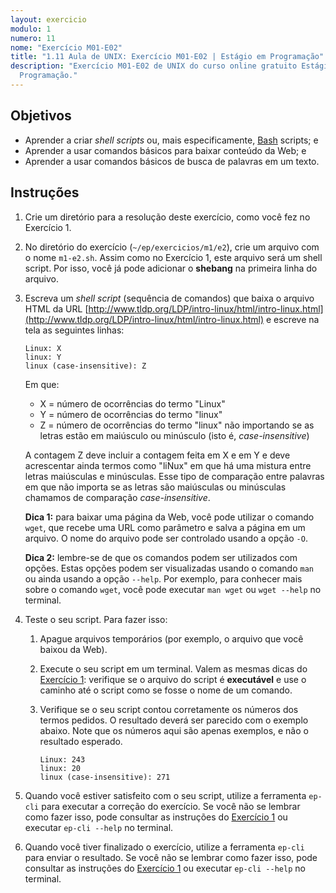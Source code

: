 ```yaml
---
layout: exercicio
modulo: 1
numero: 11
nome: "Exercício M01-E02"
title: "1.11 Aula de UNIX: Exercício M01-E02 | Estágio em Programação"
description: "Exercício M01-E02 de UNIX do curso online gratuito Estágio em
  Programação."
---
```


## Objetivos

- Aprender a criar *shell scripts* ou, mais especificamente,
  [Bash](https://pt.wikipedia.org/wiki/Bash) scripts; e
- Aprender a usar comandos básicos para baixar conteúdo da Web; e
- Aprender a usar comandos básicos de busca de palavras em um texto.

## Instruções

1. Crie um diretório para a resolução deste exercício, como você fez no
Exercício 1.

2. No diretório do exercício (`~/ep/exercicios/m1/e2`), crie um arquivo com o
nome `m1-e2.sh`. Assim como no Exercício 1, este arquivo será um shell script.
Por isso, você já pode adicionar o **shebang** na primeira linha do arquivo.

3. Escreva um *shell script* (sequência de comandos) que baixa o arquivo HTML da
URL [http://www.tldp.org/LDP/intro-linux/html/intro-linux.html](http://www.tldp.org/LDP/intro-linux/html/intro-linux.html)
e escreve na tela as seguintes linhas:

    ```text
    Linux: X
    linux: Y
    linux (case-insensitive): Z
    ```

    Em que:
      - X = número de ocorrências do termo "Linux"
      - Y = número de ocorrências do termo "linux"
      - Z = número de ocorrências do termo "linux" não importando se as letras
        estão em maiúsculo ou minúsculo (isto é, *case-insensitive*)

    A contagem Z deve incluir a contagem feita em X e em Y e deve acrescentar
    ainda termos como "liNux" em que há uma mistura entre letras maiúsculas e
    minúsculas. Esse tipo de comparação entre palavras em que não importa se as
    letras são maiúsculas ou minúsculas chamamos de comparação
    *case-insensitive*.

    **Dica 1:** para baixar uma página da Web, você pode utilizar o comando
    `wget`, que recebe uma URL como parâmetro e salva a página em um arquivo. O
    nome do arquivo pode ser controlado usando a opção `-O`.

    **Dica 2:** lembre-se de que os comandos podem ser utilizados com opções.
    Estas opções podem ser visualizadas usando o comando `man` ou ainda usando a
    opção `--help`. Por exemplo, para conhecer mais sobre o comando `wget`, você
    pode executar `man wget` ou `wget --help` no terminal.

5. Teste o seu script. Para fazer isso:

    1. Apague arquivos temporários (por exemplo, o arquivo que você baixou da
    Web).

    2. Execute o seu script em um terminal. Valem as mesmas dicas do [Exercício 1](m01-e01.html):
    verifique se o arquivo do script é **executável** e use o caminho até o script como se fosse o
    nome de um comando.

    3. Verifique se o seu script contou corretamente os números dos termos pedidos.
    O resultado deverá ser parecido com o exemplo abaixo. Note que os números aqui são apenas
    exemplos, e não o resultado esperado.

        ```text
        Linux: 243
        linux: 20
        linux (case-insensitive): 271
        ```
6. Quando você estiver satisfeito com o seu script, utilize a ferramenta `ep-cli`
   para executar a correção do exercício. Se você não se lembrar como fazer isso, pode consultar
   as instruções do [Exercício 1](m01-e01.html) ou executar `ep-cli --help` no terminal.

7. Quando você tiver finalizado o exercício, utilize a ferramenta `ep-cli`
   para enviar o resultado. Se você não se lembrar como fazer isso, pode consultar
   as instruções do [Exercício 1](m01-e01.html) ou executar `ep-cli --help` no terminal.
